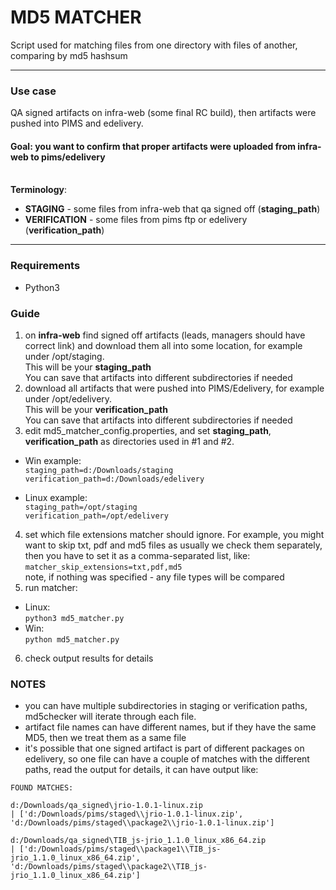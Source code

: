 # MD5 MATCHER

Script used for matching files from one directory with files of another, comparing by md5 hashsum

------------
### Use case
QA signed artifacts on infra-web (some final RC build), then artifacts were pushed into PIMS and edelivery.
#### Goal: you want to confirm that proper artifacts were uploaded from infra-web to pims/edelivery

<br>**Terminology**:
- **STAGING** - some files from infra-web that qa signed off (**staging_path**)
- **VERIFICATION** - some files from pims ftp or edelivery (**verification_path**)

------------
### Requirements
- Python3

### Guide
1. on **infra-web** find signed off artifacts (leads, managers should have correct link) and download them all into some location, for example under /opt/staging.
<br>This will be your **staging_path**
<br>You can save that artifacts into different subdirectories if needed 
2. download all artifacts that were pushed into PIMS/Edelivery, for example under /opt/edelivery.
<br>This will be your **verification_path**
<br>You can save that artifacts into different subdirectories if needed
3. edit md5_matcher_config.properties, and set **staging_path**, **verification_path** as directories used in #1 and #2. 
- Win example:
<br>`staging_path=d:/Downloads/staging`
<br>`verification_path=d:/Downloads/edelivery`


- Linux example:
<br>`staging_path=/opt/staging`
<br>`verification_path=/opt/edelivery`

4. set which file extensions matcher should ignore. For example, you might want to skip txt, pdf and md5 files as usually we check them separately, then you have to set it as a comma-separated list, like:
<br>`matcher_skip_extensions=txt,pdf,md5`
<br>note, if nothing was specified - any file types will be compared
5. run matcher:
- Linux:
<br>`python3 md5_matcher.py` 
- Win:
<br>`python md5_matcher.py`
6. check output results for details

### NOTES
- you can have multiple subdirectories in staging or verification paths, md5checker will iterate through each file.
- artifact file names can have different names, but if they have the same MD5, then we treat them as a same file
- it's possible that one signed artifact is part of different packages on edelivery, so one file can have a couple of matches with the different paths, read the output for details, it can have output like:

`FOUND MATCHES:`

`d:/Downloads/qa_signed\jrio-1.0.1-linux.zip                                 | ['d:/Downloads/pims/staged\\jrio-1.0.1-linux.zip', 'd:/Downloads/pims/staged\\package2\\jrio-1.0.1-linux.zip']`

`d:/Downloads/qa_signed\TIB_js-jrio_1.1.0_linux_x86_64.zip                   | ['d:/Downloads/pims/staged\\package1\\TIB_js-jrio_1.1.0_linux_x86_64.zip', 'd:/Downloads/pims/staged\\package2\\TIB_js-jrio_1.1.0_linux_x86_64.zip']`
